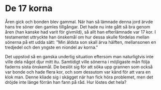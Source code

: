 # De 17 korna
Åren gick och bonden blev gammal. När han så lämnade denna jord ärvde hans tre söner den gamles tillgångar. Det hade nu inte gått så bra genom åren (han kanske had varit för givmild), så allt han efterlämnade var 17 kor. I testamentet uttryckte han önskemål om hur dessa skulle fördelas mellan sönerna på ett udda sätt: "Min äldsta son skall ärva hälften, mellansonen en tredjedel och den yngste en niondel av korna." 

Det uppstod så en ganska underlig situation eftersom man naturligtvis inte ville dela något djur mitt itu. Samtidigt ville sönerna i möjligaste mån följa faderns sista önskemål. De beslöt sig för att söka upp grannen som också var bonde och hade flera kor, och som dessutom var känd för att vara en klok man. Denne kliade sig i skägget när han fick höra problemet, men det dröjde inte länge förrän han fann på råd. Hur löstes det hela?
